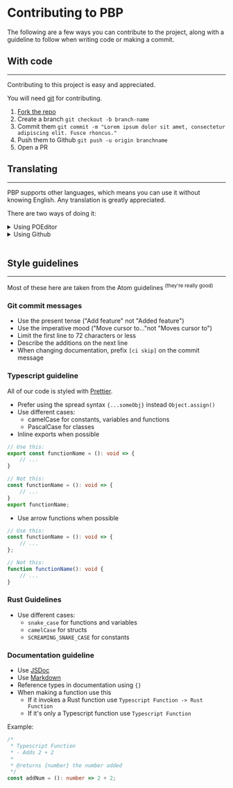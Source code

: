 # Contributing to PBP

The following are a few ways you can contribute to the project, along with a guideline to follow when writing code or making a commit.

## **With code**

---

Contributing to this project is easy and appreciated.

You will need [git](https://git-scm.com) for contributing.

1. [Fork the repo](https://github.com/ProjectBlackPearl/PBPL/fork)
2. Create a branch `git checkout -b branch-name`
3. Commit them `git commit -m "Lorem ipsum dolor sit amet, consectetur adipiscing elit. Fusce rhoncus."`
4. Push them to Github `git push -u origin branchname`
5. Open a PR

## **Translating**

---

PBP supports other languages, which means you can use it without knowing English. Any translation is greatly appreciated.<br>

There are two ways of doing it:<br>

<details>
    <summary>Using POEditor</summary>

1. Create an account on [POEditor](https://poeditor.com)
2. Join [our project](https://poeditor.com/join/project/G4mEFhRCt0) on it
3. Search for your language you want to translate
4. Start translating!
 </details>

<details>
    <summary>Using Github</summary>

1. [Fork the repo](https://github.com/ProjectBlackPearl/PBPL/fork)
2. Create a branch `git checkout -b klingon-translation`
3. Go to `src/locale/lang`
4. Create a new file named after the [2-letter ISO code (ISO-639-1)](https://en.wikipedia.org/wiki/List_of_ISO_639-1_codes)
5. Copy the `en.json` file into it
6. Edit the file but not the keys (Example: `loadingText`)
7. Throw everything into your fork
8. Open a PR

</details>
<br>

## **Style guidelines**

---

Most of these here are taken from the Atom guidelines <sup>(they're really good)</sup>

### **Git commit messages**

-   Use the present tense ("Add feature" not "Added feature")
-   Use the imperative mood ("Move cursor to..."not "Moves cursor to")
-   Limit the first line to 72 characters or less
-   Describe the additions on the next line
-   When changing documentation, prefix `[ci skip]` on the commit message

### **Typescript guideline**

All of our code is styled with [Prettier](https://prettier.io).

-   Prefer using the spread syntax `{...someObj}` instead `Object.assign()`
-   Use different cases:
    -   camelCase for constants, variables and functions
    -   PascalCase for classes
-   Inline exports when possible

```ts
// Use this:
export const functionName = (): void => {
    // ...
}

// Not this:
const functionName = (): void => {
    // ...
}
export functionName;
```

-   Use arrow functions when possible

```ts
// Use this:
const functionName = (): void => {
	// ...
};

// Not this:
function functionName(): void {
	// ...
}
```

### **Rust Guidelines**

-   Use different cases:
    -   `snake_case` for functions and variables
    -   `camelCase` for structs
    -   `SCREAMING_SNAKE_CASE` for constants

### **Documentation guideline**

-   Use [JSDoc](https://jsdoc.app)
-   Use [Markdown](https://www.markdownguide.org/)
-   Reference types in documentation using `{}`
-   When making a function use this
    -   If it invokes a Rust function use `Typescript Function -> Rust Function`
    -   If it's only a Typescript function use `Typescript Function`

Example:

```ts
/*
 * Typescript Function
 * - Adds 2 + 2
 *
 * @returns {number} the number added
 */
const addNum = (): number => 2 + 2;
```
